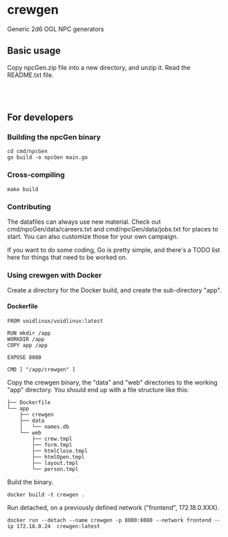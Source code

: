 [![<Makhidkarun>](https://circleci.com/gh/makhidkarun/crewgen.svg?style=shield)](https://app.circleci.com/pipelines/github/makhidkarun/crewgen?branch=master&filter=all)

# crewgen

Generic 2d6 OGL NPC generators

## Basic usage

Copy npcGen.zip file into a new directory, and unzip it. Read the README.txt file.

<br/>

<br/>


## For developers

### Building the npcGen binary

```
cd cmd/npcGen
go build -o npcGen main.go
```

### Cross-compiling 

```
make build
```

### Contributing

The datafiles can always use new material. Check out 
cmd/npcGen/data/careers.txt and cmd/npcGen/data/jobs.txt for places to start.
You can also customize those for your own campaign.

If you want to do some coding, Go is pretty simple, and there's a TODO list 
here for things that need to be worked on. 

### Using crewgen with Docker

Create a directory for the Docker build, and create the sub-directory "app".

#### Dockerfile

```
FROM voidlinux/voidlinux:latest

RUN mkdir /app
WORKDIR /app
COPY app /app

EXPOSE 8080

CMD [ "/app/crewgen" ]

```

Copy the crewgen binary, the "data" and "web" directories to the working "app"
directory. You should end up with a file structure like this:

```
├── Dockerfile
└── app
    ├── crewgen
    ├── data
    │   └── names.db
    └── web
        ├── crew.tmpl
        ├── form.tmpl
        ├── htmlClose.tmpl
        ├── htmlOpen.tmpl
        ├── layout.tmpl
        └── person.tmpl

```

Build the binary.

```
docker build -t crewgen .
```

Run detached, on a previously defined network ("frontend", 172.18.0.XXX).

```
docker run --detach --name crewgen -p 8080:8080 --network frontend --ip 172.18.0.24  crewgen:latest 
```

